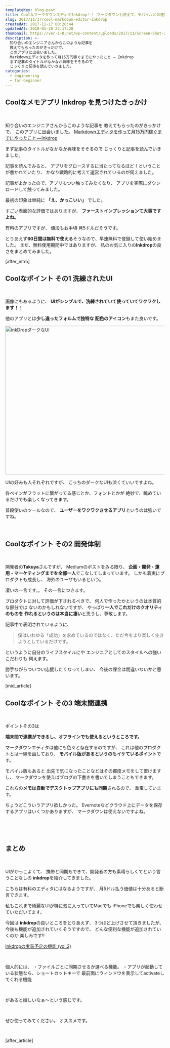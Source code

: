 ```yaml
---
templateKey: blog-post
title: CoolなマークダウンエディタInkdrop！！ マークダウンも使えて、モバイルとの連携もできる。
slug: 2017/11/17/cool-markdown-editor-inkdrop
createdAt: 2017-11-17 00:20:44
updatedAt: 2018-01-30 23:17:20
thumbnail: https://ver-1-0.net/wp-content/uploads/2017/11/Screen-Shot-2017-11-16-at-22.45.06.png
description: >-
  知り合いのエンジニアさんからこのような記事を
  教えてもらったのがきっかけで、
  このアプリに出会いました。
  Markdownエディタを作って月15万円稼ぐまでにやったこと — Inkdrop
  まず記事のタイトルがなかなか興味をそそるので
  じっくりと記事を読んでいきました。
categories:
  - engineering
  - for-beginner
---
```


<h2 class="chapter">Coolなメモアプリ Inkdrop を見つけたきっかけ</h2>
&nbsp;

知り合いのエンジニアさんからこのような記事を
教えてもらったのがきっかけで、
このアプリに出会いました。
<a href="https://blog.craftz.dog/how-i-built-a-markdown-editor-earning-1300-mo-profit-inkdrop-c6691eca7091">
Markdownエディタを作って月15万円稼ぐまでにやったこと — Inkdrop</a>

まず記事のタイトルがなかなか興味をそそるので
じっくりと記事を読んでいきました。

記事を読んでみると、
アプリをグロースするに当たってなるほど！ということが書かれていたり、
かなり戦略的に考えて運営されているのが伺えました。

記事がよかったので、アプリもつい触ってみたくなり、
アプリを実際にダウンロードして触ってみました。

最初の印象は単純に
<strong>「え、かっこいい」</strong>
でした。

すごい表面的な評価ではありますが、
<strong>ファーストインプレッションて大事ですよね。</strong>

有料のアプリですが、
値段もお手頃 月5ドルだそうです。

とりあえず<strong>60日間は無料で使える</strong>そうなので、早速無料で登録して使い始めました。
まだ、無料使用期間中ではありますが、
私のお気に入りの<strong>Inkdrop</strong>の良さをまとめてみました。

[after_intro]
<h2 class="chapter">Coolなポイント その1 洗練されたUI</h2>
&nbsp;

画像にもあるように、
<strong>UIがシンプルで、洗練されていて使っていてワクワクします！！</strong>

他のアプリとは<strong>少し違ったフォルムで独特な</strong>
<strong> 配色のアイコン</strong>もまた良いです。

<a href="https://ver-1-0.net/2017/11/17/cool-markdown-editor-inkdrop/screen-shot-2017-11-16-at-22-50-51/" rel="attachment wp-att-1298"><img class="alignnone size-large wp-image-1298" src="https://ver-1-0.net/wp-content/uploads/2017/11/Screen-Shot-2017-11-16-at-22.50.51-1024x688.png" alt="inkDropダークなUI" width="700" height="470" /></a>

UIの好みも人それぞれですが、
こっちのダークなUIも渋くていいですよね。

各ペインがフラットに繋がってる感じとか、フォントとかが
絶妙で、眺めているだけでも楽しくなってきます。

普段使いのツールなので、
<strong>ユーザーをワクワクさせるアプリ</strong>というのは強いですね。

&nbsp;
<h2 class="chapter">Coolなポイント その2 開発体制</h2>
&nbsp;

開発者の<strong>Takuya</strong>さんですが、
Mediumのポストをみる限り、
<strong>企画・開発・運用・マーケティングまでを全部一人</strong>でこなしてしまっています。
しかも着実にプロダクトも成長し、
海外のユーザもいるという。

凄いの一言です。。
その一言につきます。

プロダクトに対して評価が下されるべきで、
何人で作ったかというのは本質的な部分では
ないのかもしれないですが、
やっぱり<strong>一人でこれだけのクオリティのものを</strong>
<strong> 作れるというのは本当に凄い</strong>と思うし、尊敬します。

記事中で表明されているように、
<blockquote>僕はいわゆる「成功」を求めているのではなく、ただ今をより楽しく生きようとしているだけです。</blockquote>
というように自分のライフスタイルにや
エンジニアとしてのスタイルへの強いこだわりも
伺えます。

勝手ながらついつい応援したくなってしまい、
今後の課金は間違いないかと思います。

[mid_article]
<h2 class="chapter">Coolなポイント その3 端末間連携</h2>
&nbsp;

ポイントその3は

<strong>端末間で連携ができるし、オフラインでも使えるというところです。</strong>

マークダウンエディタは他にも色々と存在するのですが、
これは他のプロダクトとは一線を画しており、
<strong>モバイル版があるというのもイケているポイント</strong>です。

モバイル版もあると
出先で気になったことなどはその都度メモをして置けますし、
マークダウンを使えばブログの下書きを書いてしまうこともできます。

これらの<strong>メモは自動でデスクトップアプリにも同期</strong>されるので、
重宝しています。

ちょうどこういうアプリ欲しかった。
Evernoteなどクラウド上にデータを保存するアプリはいくつかありますが、
マークダウンは使えないですよね。

&nbsp;

&nbsp;
<h2 class="chapter">まとめ</h2>
&nbsp;

UIがかっこよくて、
携帯と同期もできて、開発者の方も素晴らしくてという言うことなしの
<strong>inkdrop</strong>を紹介してきました。

こちらは有料のエディタにはなるようですが、
月5ドル払う価値は十分あると断言できます。

私もこれまで綺麗なUIが特に気に入っていてMacでも
iPhoneでも楽しく使わせていただいてます。

今回は
<strong>inkdrop</strong>の良いところをとりあえず、
3つほど上げさせて頂きましたが、
今後も機能が追加されていくそうですので、
どんな便利な機能が追加されていくのか
楽しみです!!

<a href="https://blog.craftz.dog/the-next-roadmap-of-inkdrop-vol-2-ec04a81cc3a7">Inkdropの実装予定の機能 (vol.2)</a>

&nbsp;

個人的には、
・ファイルごとに同期させるか選べる機能。
・アプリが起動している状態なら、ショートカットキーで
最前面にウィンドウを表示してactivateしてくれる機能

&nbsp;

があると嬉しいなぁ〜という感じです。

&nbsp;

ぜひ使ってみてください。
オススメです。

&nbsp;

[after_article]
